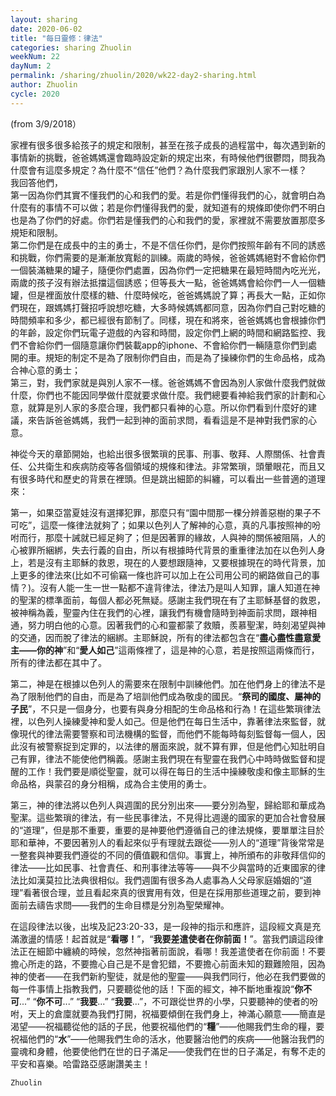 ```yaml
---
layout: sharing
date: 2020-06-02
title: "每日靈修：律法"
categories: sharing Zhuolin
weekNum: 22
dayNum: 2
permalink: /sharing/zhuolin/2020/wk22-day2-sharing.html
author: Zhuolin
cycle: 2020
---
```


(from 3/9/2018）

家裡有很多很多給孩子的規定和限制，甚至在孩子成長的過程當中，每次遇到新的事情新的挑戰，爸爸媽媽還會臨時設定新的規定出來，有時候他們很鬱悶，問我為什麼會有這麼多規定？為什麼不“信任”他們？為什麼我們家跟別人家不一樣？  
我回答他們，  
第一因為你們其實不懂我們的心和我們的愛。若是你們懂得我們的心，就會明白為什麼有的事情不可以做；若是你們懂得我們的愛，就知道有的規條即使你們不明白也是為了你們的好處。你們若是懂我們的心和我們的愛，家裡就不需要放置那麼多規矩和限制。  
第二你們是在成長中的主的勇士，不是不信任你們，是你們按照年齡有不同的誘惑和挑戰，你們需要的是漸漸放寬鬆的訓練。兩歲的時候，爸爸媽媽絕對不會給你們一個裝滿糖果的罐子，隨便你們處置，因為你們一定把糖果在最短時間內吃光光，兩歲的孩子沒有辦法抵擋這個誘惑；但等長大一點，爸爸媽媽會給你們一人一個糖罐，但是裡面放什麼樣的糖、什麼時候吃，爸爸媽媽說了算；再長大一點，正如你們現在，跟媽媽打聲招呼說想吃糖，大多時候媽媽都同意，因為你們自己對吃糖的時間頻率和多少，都已經很有節制了。同樣，現在和將來，爸爸媽媽也會根據你們的年齡，設定你們玩電子遊戲的內容和時間，設定你們上網的時間和網路監控、我們不會給你們一個隨意讓你們裝載app的iphone、不會給你們一輛隨意你們到處開的車。規矩的制定不是為了限制你們自由，而是為了操練你們的生命品格，成為合神心意的勇士；  
第三，對，我們家就是與別人家不一樣。爸爸媽媽不會因為別人家做什麼我們就做什麼，你們也不能因同學做什麼就要求做什麼。我們總要看神給我們家的計劃和心意，就算是別人家的多麼合理，我們都只看神的心意。所以你們看到什麼好的建議，來告訴爸爸媽媽，我們一起到神的面前求問，看看這是不是神對我們家的心意。  

神從今天的章節開始，也給出很多很繁瑣的民事、刑事、敬拜、人際關係、社會責任、公共衛生和疾病防疫等各個領域的規條和律法。非常繁瑣，頭暈眼花，而且又有很多時代和歷史的背景在裡頭。但是跳出細節的糾纏，可以看出一些普適的道理來：  

第一，如果亞當夏娃沒有選擇犯罪，那麼只有“園中間那一棵分辨善惡樹的果子不可吃”，這麼一條律法就夠了；如果以色列人了解神的心意，真的凡事按照神的吩咐而行，那麼十誡就已經足夠了；但是因著罪的緣故，人與神的關係被阻隔，人的心被罪所綑綁，失去行義的自由，所以有根據時代背景的重重律法加在以色列人身上，若是沒有主耶穌的救恩，現在的人要想跟隨神，又要根據現在的時代背景，加上更多的律法來(比如不可偷竊一條也許可以加上在公司用公司的網路做自己的事情？)。沒有人能一生一世一點都不違背律法，律法乃是叫人知罪，讓人知道在神的聖潔的標準面前，每個人都必死無疑。感謝主我們現在有了主耶穌基督的救恩，被神稱為義，聖靈內住在我們的心裡，讓我們有機會隨時到神面前求問，跟神相通，努力明白他的心意。因著我們的心和靈都蒙了救贖，羨慕聖潔，時刻渴望與神的交通，因而脫了律法的綑綁。主耶穌說，所有的律法都包含在“**盡心盡性盡意愛主——你的神**”和“**愛人如己**”這兩條裡了，這是神的心意，若是按照這兩條而行，所有的律法都在其中了。  

第二，神是在根據以色列人的需要來在限制中訓練他們。加在他們身上的律法不是為了限制他們的自由，而是為了培訓他們成為敬虔的國民。“**祭司的國度、屬神的子民**”，不只是一個身分，也要有與身分相配的生命品格和行為！在這些繁瑣律法裡，以色列人操練愛神和愛人如己。但是他們在每日生活中，靠著律法來監督，就像現代的律法需要警察和司法機構的監督，而他們不能每時每刻監督每一個人，因此沒有被警察捉到定罪的，以法律的層面來說，就不算有罪，但是他們心知肚明自己有罪，律法不能使他們稱義。感謝主我們現在有聖靈在我們心中時時做監督和提醒的工作！我們要是順從聖靈，就可以得在每日的生活中操練敬虔和像主耶穌的生命品格，與蒙召的身分相稱，成為合主使用的勇士。  

第三，神的律法將以色列人與週圍的民分別出來——要分別為聖，歸給耶和華成為聖潔。這些繁瑣的律法，有一些民事律法，不見得比週邊的國家的更加合社會發展的“道理”，但是那不重要，重要的是神要他們遵循自己的律法規條，要單單注目於耶和華神，不要因著別人的看起來似乎有理就去跟從——別人的“道理”背後常常是一整套與神要我們遵從的不同的價值觀和信仰。事實上，神所頒布的非敬拜信仰的律法——比如民事、社會責任、和刑事律法等等——與不少與當時的近東國家的律法比如漢莫拉比法典很相似。我們週圍有很多為人處事為人父母家庭婚姻的“道理”看著很合理，並且看起來真的很實用有效，但是在採用那些道理之前，要到神面前去禱告求問——我們的生命目標是分別為聖榮耀神。  

在這段律法以後，出埃及記23:20-33，是一段神的指示和應許，這段經文真是充滿激盪的情感！起首就是“**看哪！**”，“**我要差遣使者在你前面！**”。當我們讀這段律法正在細節中纏繞的時候，忽然神指著前面說，看哪！我差遣使者在你前面！不要擔心所走的路，不要擔心自己是不是會犯錯，不要擔心前面未知的艱難險阻，因為神的使者——在我們新約聖徒，就是他的聖靈——與我們同行，他必在我們要做的每一件事情上指教我們，只要聽從他的話！下面的經文，神不斷地重複說“**你不可**...” “**你不可**...” “**我要**...” “**我要**...”，不可跟從世界的小學，只要聽神的使者的吩咐，天上的倉廩就要為我們打開，祝福要傾倒在我們身上，神滿心願意——簡直是渴望——祝福聽從他的話的子民，他要祝福他們的“**糧**”——他賜我們生命的糧，要祝福他們的“**水**”——他賜我們生命的活水，他要醫治他們的疾病——他醫治我們的靈魂和身體，他要使他們在世的日子滿足——使我們在世的日子滿足，有奪不走的平安和喜樂。哈雷路亞感謝讚美主！  


`Zhuolin`

